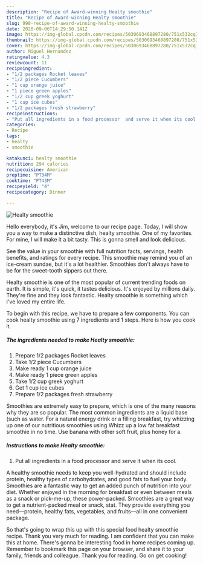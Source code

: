 ```yaml
---
description: "Recipe of Award-winning Healty smoothie"
title: "Recipe of Award-winning Healty smoothie"
slug: 998-recipe-of-award-winning-healty-smoothie
date: 2020-09-06T14:29:50.141Z
image: https://img-global.cpcdn.com/recipes/5030693468897280/751x532cq70/healty-smoothie-recipe-main-photo.jpg
thumbnail: https://img-global.cpcdn.com/recipes/5030693468897280/751x532cq70/healty-smoothie-recipe-main-photo.jpg
cover: https://img-global.cpcdn.com/recipes/5030693468897280/751x532cq70/healty-smoothie-recipe-main-photo.jpg
author: Miguel Hernandez
ratingvalue: 4.3
reviewcount: 11
recipeingredient:
- "1/2 packages Rocket leaves"
- "1/2 piece Cucumbers"
- "1 cup orange juice"
- "1 piece green apples"
- "1/2 cup greek yoghurt"
- "1 cup ice cubes"
- "1/2 packages fresh strawberry"
recipeinstructions:
- "Put all ingredients in a food processor  and serve it when its cool."
categories:
- Recipe
tags:
- healty
- smoothie

katakunci: healty smoothie 
nutrition: 294 calories
recipecuisine: American
preptime: "PT34M"
cooktime: "PT43M"
recipeyield: "4"
recipecategory: Dinner

---
```



![Healty smoothie](https://img-global.cpcdn.com/recipes/5030693468897280/751x532cq70/healty-smoothie-recipe-main-photo.jpg)

Hello everybody, it's Jim, welcome to our recipe page. Today, I will show you a way to make a distinctive dish, healty smoothie. One of my favorites. For mine, I will make it a bit tasty. This is gonna smell and look delicious.

See the value in your smoothie with full nutrition facts, servings, health benefits, and ratings for every recipe. This smoothie may remind you of an ice-cream sundae, but it&#39;s a lot healthier. Smoothies don&#39;t always have to be for the sweet-tooth sippers out there.

Healty smoothie is one of the most popular of current trending foods on earth. It is simple, it's quick, it tastes delicious. It's enjoyed by millions daily. They're fine and they look fantastic. Healty smoothie is something which I've loved my entire life.


To begin with this recipe, we have to prepare a few components. You can cook healty smoothie using 7 ingredients and 1 steps. Here is how you cook it.

<!--inarticleads1-->

##### The ingredients needed to make Healty smoothie:

1. Prepare 1/2 packages Rocket leaves
1. Take 1/2 piece Cucumbers
1. Make ready 1 cup orange juice
1. Make ready 1 piece green apples
1. Take 1/2 cup greek yoghurt
1. Get 1 cup ice cubes
1. Prepare 1/2 packages fresh strawberry


Smoothies are extremely easy to prepare, which is one of the many reasons why they are so popular. The most common ingredients are a liquid base (such as water. For a natural energy drink or a filling breakfast, try whizzing up one of our nutritious smoothies using Whizz up a low fat breakfast smoothie in no time. Use banana with other soft fruit, plus honey for a. 

<!--inarticleads2-->

##### Instructions to make Healty smoothie:

1. Put all ingredients in a food processor  and serve it when its cool.


A healthy smoothie needs to keep you well-hydrated and should include protein, healthy types of carbohydrates, and good fats to fuel your body. Smoothies are a fantastic way to get an added punch of nutrition into your diet. Whether enjoyed in the morning for breakfast or even between meals as a snack or pick-me-up, these power-packed. Smoothies are a great way to get a nutrient-packed meal or snack, stat. They provide everything you need—protein, healthy fats, vegetables, and fruits—all in one convenient package. 

So that's going to wrap this up with this special food healty smoothie recipe. Thank you very much for reading. I am confident that you can make this at home. There's gonna be interesting food in home recipes coming up. Remember to bookmark this page on your browser, and share it to your family, friends and colleague. Thank you for reading. Go on get cooking!
